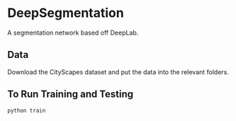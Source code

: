 # DeepSegmentation
A segmentation network based off DeepLab. 


## Data
Download the CityScapes dataset and put the data into the relevant folders.

## To Run Training and Testing

```
python train
```
